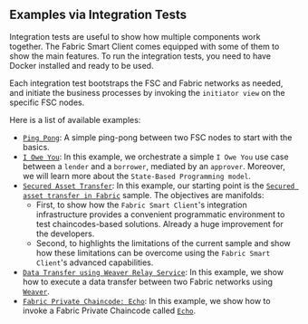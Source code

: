 ## Examples via Integration Tests

Integration tests are useful to show how multiple components work together.
The Fabric Smart Client comes equipped with some of them to show the main features.
To run the integration tests, you need to have Docker installed and ready to be used.

Each integration test bootstraps the FSC and Fabric networks as needed, and initiate the
business processes by invoking the `initiator view` on the specific FSC nodes.

Here is a list of available examples:

- [`Ping Pong`](./fsc/pingpong/README.md): A simple ping-pong between two FSC nodes to start with the basics.
- [`I Owe You`](./fabric/iou/README.md): In this example, we orchestrate a simple
  `I Owe You` use case between a `lender` and a `borrower`, mediated by an `approver`.
  Moreover, we will learn more about the `State-Based Programming model`.
- [`Secured Asset Transfer`](./fabric/atsa/README.md): 
  In this example, our starting point is the [`Secured asset transfer in Fabric`](https://hyperledger-fabric.readthedocs.io/en/release-2.2/secured_asset_transfer/secured_private_asset_transfer_tutorial.html) 
  sample. 
  The objectives are manifolds: 
  - First, to show how the `Fabric Smart Client`'s integration infrastructure provides a convenient programmatic environment to test
     chaincodes-based solutions. Already a huge improvement for the developers.
  - Second, to highlights the limitations of the current sample and show how these limitations can be overcome 
    using the `Fabric Smart Client`'s advanced capabilities.
- [`Data Transfer using Weaver Relay Service`](./fabric/weaver/relay/README.md): In this example, we show how to execute
  a data transfer between two Fabric networks using [`Weaver`](https://labs.hyperledger.org/weaver-dlt-interoperability/).
- [`Fabric Private Chaincode: Echo`](./fabric/fpc/echo/README.md): In this example, we show how to invoke a Fabric 
  Private Chaincode called [`Echo`](https://github.com/hyperledger/fabric-private-chaincode/tree/main/samples/chaincode/echo).
